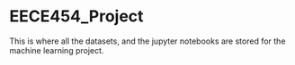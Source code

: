 # EECE454_Project
This is where all the datasets, and the jupyter notebooks are stored for the machine learning project.
